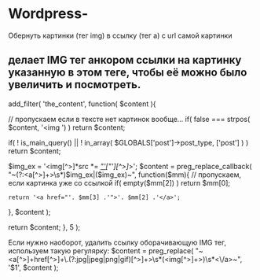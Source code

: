 # Wordpress-
Обернуть картинки (тег img) в ссылку (тег a) с url самой картинки


## делает IMG тег анкором ссылки на картинку указанную в этом теге, чтобы её можно было увеличить и посмотреть.
add_filter( 'the_content', function( $content ){

  // пропускаем если в тексте нет картинок вообще...
  if( false === strpos( $content, '<img ') )
	return $content;

  if( ! is_main_query() || ! in_array( $GLOBALS['post']->post_type, ['post'] ) )
	return $content;

  $img_ex = '<img[^>]*src *= *["\']([^\'"]+)["\'][^>]*>';
  $content = preg_replace_callback( "~(?:<a[^>]+>\s*)$img_ex|($img_ex)~", function($mm){
	// пропускаем, если картинка уже со ссылкой
	if( empty($mm[2]) )
	  return $mm[0];

	return '<a href="'. $mm[3] .'">'. $mm[2] .'</a>';
  }, $content );

  return $content;
}, 5 );

Если нужно наоборот, удалить ссылку оборачивающую IMG тег, используем такую регулярку:
$content = preg_replace( "~<a[^>]+href[^>]+\.(?:jpg|jpeg|png|gif)[^>]+>\s*(<img[^>]+>)\s*<\/a>~", '$1', $content );
